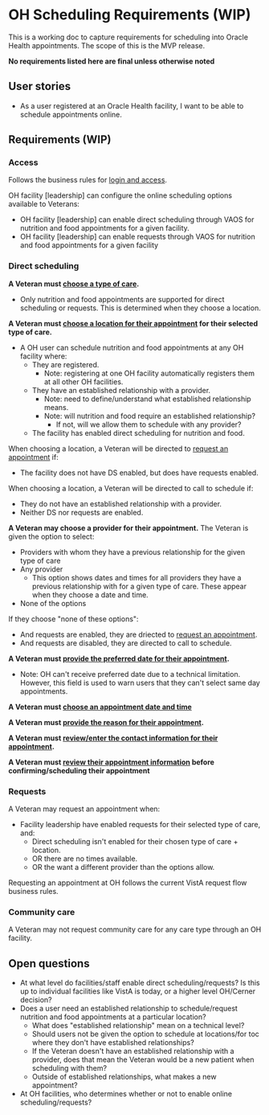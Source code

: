 # OH Scheduling Requirements (WIP)

This is a working doc to capture requirements for scheduling into Oracle Health appointments. The scope of this is the MVP release.  

**No requirements listed here are final unless otherwise noted**

## User stories

- As a user registered at an Oracle Health facility, I want to be able to schedule appointments online.


## Requirements (WIP)

### Access

Follows the business rules for [login and access](login-and-access.md).

OH facility [leadership] can configure the online scheduling options available to Veterans:
- OH facility [leadership] can enable direct scheduling through VAOS for nutrition and food appointments for a given facility.
- OH facility [leadership] can enable requests through VAOS for nutrition and food appointments for a given facility

### Direct scheduling

**A Veteran must [choose a type of care](schedule-flow/all--type-of-care.md).**
   - Only nutrition and food appointments are supported for direct scheduling or requests. This is determined when they choose a location.

**A Veteran must [choose a location for their appointment](schedule-flow/va-direct--choose-location.md) for their selected type of care.**
- A OH user can schedule nutrition and food appointments at any OH facility where:
  - They are registered.
    - Note: registering at one OH facility automatically registers them at all other OH facilities.
  - They have an established relationship with a provider.
    - Note: need to define/understand what established relationship means.
    - Note: will nutrition and food require an established relationship?
       - If not, will we allow them to schedule with any provider?
  - The facility has enabled direct scheduling for nutrition and food.

When choosing a location, a Veteran will be directed to [request an appointment](#requests) if:
  - The facility does not have DS enabled, but does have requests enabled.

When choosing a location, a Veteran will be directed to call to schedule if:
   - They do not have an established relationship with a provider.
   - Neither DS nor requests are enabled.


**A Veteran may choose a provider for their appointment.**
The Veteran is given the option to select:
- Providers with whom they have a previous relationship for the given type of care
- Any provider
  - This option shows dates and times for all providers they have a previous relationship with for a given type of care. These appear when they choose a date and time.
- None of the options

If they choose "none of these options":
- And requests are enabled, they are driected to [request an appointment](#requests).
- And requests are disabled, they are directed to call to schedule.

**A Veteran must [provide the preferred date for their appointment](schedule-flow/va-direct--preferred-date.md).**
- Note: OH can't receive preferred date due to a technical limitation. However, this field is used to warn users that they can't select same day appointments.


**A Veteran must [choose an appointment date and time](schedule-flow/va-direct--choose-a-date.md)**


**A Veteran must [provide the reason for their appointment](schedule-flow/va-direct--reason-for-appointment.md).**


**A Veteran must [review/enter the contact information for their appointment](schedule-flow/va-direct--reason-for-appointment.md).**


**A Veteran must [review their appointment information](schedule-flow/va-direct--review-and-submit.md) before confirming/scheduling their appointment**


### Requests

A Veteran may request an appointment when:
- Facility leadership have enabled requests for their selected type of care, and:
  - Direct scheduling isn't enabled for their chosen type of care + location.
  - OR there are no times available.
  - OR the want a different provider than the options allow.

Requesting an appointment at OH follows the current VistA request flow business rules.

  ### Community care

  A Veteran may not request community care for any care type through an OH facility.

## Open questions

- At what level do facilities/staff enable direct scheduling/requests? Is this up to individual facilities like VistA is today, or a higher level OH/Cerner decision?
- Does a user need an established relationship to schedule/request nutrition and food appointments at a particular location?
   - What does "established relationship" mean on a technical level?
   - Should users not be given the option to schedule at locations/for toc where they don't have established relationships?
   - If the Veteran doesn't have an established relationship with a provider, does that mean the Veteran would be a new patient when scheduling with them?
   - Outside of established relationships, what makes a new appointment?
- At OH facilities, who determines whether or not to enable online scheduling/requests?

